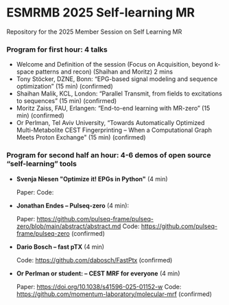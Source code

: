# ESMRMB 2025 Self-learning MR
Repository for the 2025 Member Session on Self Learning MR

### Program for first hour: 4 talks
- Welcome and Definition of the session (Focus on Acquisition, beyond k-space patterns and recon) (Shaihan and Moritz) 2 mins
- Tony Stöcker, DZNE, Bonn: “EPG-based signal modeling and sequence optimization” (15 min) (confirmed)
- Shaihan Malik, KCL, London: “Parallel Transmit, from fields to excitations to sequences” (15 min) (confirmed)
- Moritz Zaiss, FAU, Erlangen: “End-to-end learning with MR-zero” (15 min) (confirmed)
- Or Perlman, Tel Aviv University, “Towards Automatically Optimized Multi-Metabolite CEST Fingerprinting – When a Computational Graph Meets Proton Exchange" (15 min) (confirmed)

### Program for second half an hour: 4-6 demos of open source “self-learning” tools

- **Svenja Niesen  "Optimize it! EPGs in Python"** (4 min)

  Paper: Code:
  
- **Jonathan Endes – Pulseq-zero** (4 min):
  
  Paper: https://github.com/pulseq-frame/pulseq-zero/blob/main/abstract/abstract.md Code: https://github.com/pulseq-frame/pulseq-zero  (confirmed)
- **Dario Bosch – fast pTX** (4 min)

  Code: https://github.com/dabosch/FastPtx  (confirmed)
- **Or Perlman or student: – CEST MRF for everyone** (4 min)

  Paper:  https://doi.org/10.1038/s41596-025-01152-w  Code:  https://github.com/momentum-laboratory/molecular-mrf  (confirmed)

